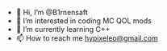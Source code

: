 - 👋 Hi, I’m @B1rnensaft
- 👀 I’m interested in coding MC QOL mods
- 🌱 I’m currently learning C++
- 📫 How to reach me hypixeleo@gmail.com

<!---
B1rnensaft/B1rnensaft is a ✨ special ✨ repository because its `README.md` (this file) appears on your GitHub profile.
You can click the Preview link to take a look at your changes.
--->
